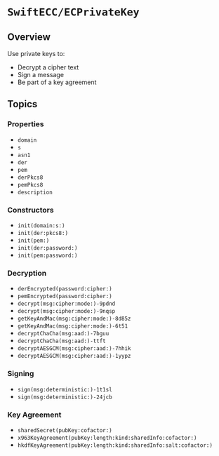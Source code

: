 # ``SwiftECC/ECPrivateKey``

## Overview

Use private keys to:

* Decrypt a cipher text
* Sign a message
* Be part of a key agreement

## Topics

### Properties

- ``domain``
- ``s``
- ``asn1``
- ``der``
- ``pem``
- ``derPkcs8``
- ``pemPkcs8``
- ``description``

### Constructors

- ``init(domain:s:)``
- ``init(der:pkcs8:)``
- ``init(pem:)``
- ``init(der:password:)``
- ``init(pem:password:)``

### Decryption

- ``derEncrypted(password:cipher:)``
- ``pemEncrypted(password:cipher:)``
- ``decrypt(msg:cipher:mode:)-9pdnd``
- ``decrypt(msg:cipher:mode:)-9nqsp``
- ``getKeyAndMac(msg:cipher:mode:)-8d85z``
- ``getKeyAndMac(msg:cipher:mode:)-6t51``
- ``decryptChaCha(msg:aad:)-7bguu``
- ``decryptChaCha(msg:aad:)-ttft``
- ``decryptAESGCM(msg:cipher:aad:)-7hhik``
- ``decryptAESGCM(msg:cipher:aad:)-1yypz``

### Signing

- ``sign(msg:deterministic:)-1t1sl``
- ``sign(msg:deterministic:)-24jcb``

### Key Agreement

- ``sharedSecret(pubKey:cofactor:)``
- ``x963KeyAgreement(pubKey:length:kind:sharedInfo:cofactor:)``
- ``hkdfKeyAgreement(pubKey:length:kind:sharedInfo:salt:cofactor:)``
